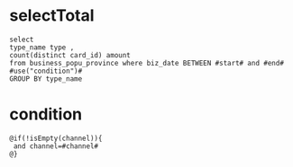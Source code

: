 selectTotal
===
	select
    type_name type ,
    count(distinct card_id) amount
    from business_popu_province where biz_date BETWEEN #start# and #end#  #use("condition")#
    GROUP BY type_name  
   
    

condition
===
	
	@if(!isEmpty(channel)){
	 and channel=#channel#
	@}